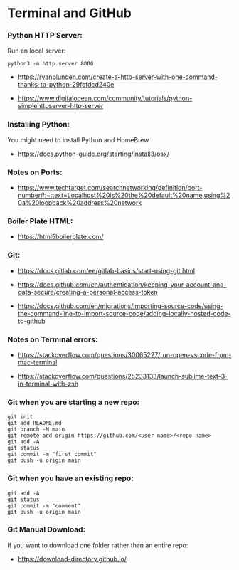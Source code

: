 
# Terminal and GitHub 



### Python HTTP Server:

Run an local server:

	python3 -m http.server 8000

- https://ryanblunden.com/create-a-http-server-with-one-command-thanks-to-python-29fcfdcd240e 

- https://www.digitalocean.com/community/tutorials/python-simplehttpserver-http-server 


### Installing Python:

You might need to install Python and HomeBrew 
- https://docs.python-guide.org/starting/install3/osx/

### Notes on Ports:

- https://www.techtarget.com/searchnetworking/definition/port-number#:~:text=Localhost%20is%20the%20default%20name,using%20a%20loopback%20address%20network




### Boiler Plate HTML:

- https://html5boilerplate.com/ 





### Git:

- https://docs.gitlab.com/ee/gitlab-basics/start-using-git.html

- https://docs.github.com/en/authentication/keeping-your-account-and-data-secure/creating-a-personal-access-token

- https://docs.github.com/en/migrations/importing-source-code/using-the-command-line-to-import-source-code/adding-locally-hosted-code-to-github




### Notes on Terminal errors:

- https://stackoverflow.com/questions/30065227/run-open-vscode-from-mac-terminal

- https://stackoverflow.com/questions/25233133/launch-sublime-text-3-in-terminal-with-zsh


### Git when you are starting a new repo:

	git init
	git add README.md
	git branch -M main
	git remote add origin https://github.com/<user name>/<repo name>
	git add -A 
	git status
	git commit -m "first commit" 
	git push -u origin main


### Git when you have an existing repo:

	git add -A  
	git status    
	git commit -m "comment"
	git push -u origin main  



### Git Manual Download:

If you want to download one folder rather than an entire repo:

- https://download-directory.github.io/

